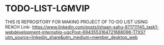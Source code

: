 # TODO-LIST-LGMVIP
THIS IS REPROSITORY FOR MAKING PROJECT OF TO-DO LIST USING REACH
Link- https://www.linkedin.com/posts/ishaan-sahu-971711145_task1-webdevelopment-internship-ugcPost-6943553164721668096-T7XS?utm_source=linkedin_share&utm_medium=member_desktop_web
